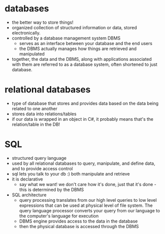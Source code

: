 # databases
- the better way to store things!
- organized collection of structured information or data, stored electronically.
- controlled by a database management system DBMS
    - serves as an interface between your database and the end users
    - the DBMS actually manages how things are retrieved and manipulated
- together, the data and the DBMS, along with applications associated with them are referred to as a database system, often shortened to just database.

# relational databases
- type of database that stores and provides data based on the data being related to one another
- stores data into relations/tables
- if our data is wrapped in an object in C#, it probably means that's the relation/table in the DB!

# SQL
- structured query language
- used by all relational databases to query, manipulate, and define data, and to provide access control
- sql lets you talk to your db :) both manipulate and retrieve
- it is declarative
    - say what we want! we don't care how it's done, just that it's done - this is determined by the DBMS
- SQL architecture
    - query processing translates from our high level queries to low level expressions that can be used at physical level of file system. The query language processor converts your query from our language to the computer's language for execution
    - DBMS engine provides access to the data in the database
    - then the physical database is accessed through the DBMS
    
